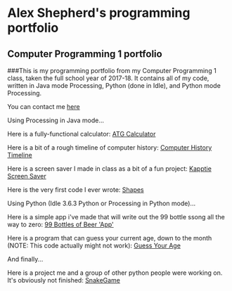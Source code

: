# Alex Shepherd's programming portfolio
## Computer Programming 1 portfolio


###This is my programming portfolio from my Computer Programming 1 class, taken the full school year of 2017-18. It contains all of my code, written in Java mode Processing, Python (done in Idle), and Python mode Processing.


You can contact me [here](alexshep9520@granitesd.org)

Using Processing in Java mode...


Here is a fully-functional calculator: [ATG Calculator](https://github.com/9520205/CP1portfolio2018/blob/master/ATG_Calculator_Dec._2017)


Here is a bit of a rough timeline of computer history: [Computer History Timeline](https://github.com/9520205/CP1portfolio2018/blob/master/Computer_History_Timeline_Oct._2017)


Here is a screen saver I made in class as a bit of a fun project: [Kapptie Screen Saver](https://github.com/9520205/CP1portfolio2018/blob/master/Kapptie_Screen_Saver_Nov._2017)


Here is the very first code I ever wrote: [Shapes](https://github.com/9520205/CP1portfolio2018/blob/master/Shapes_Oct._2017)


Using Python (Idle 3.6.3 Python or Processing in Python mode)...


Here is a simple app i've made that will write out the 99 bottle ssong all the way to zero: 
[99 Bottles of Beer 'App'](https://github.com/9520205/CP1portfolio2018/blob/master/PYTHON%20CODE/99_Bottles_of_Beer_'App'_Jan._2018)


Here is a program that can guess your current age, down to the month (NOTE: This code actually might not work): 
[Guess Your Age](https://github.com/9520205/CP1portfolio2018/blob/master/PYTHON%20CODE/Guess_Your_Age_Feb._2018)


And finally...


Here is a project me and a group of other python people were working on. It's obviously not finished: [SnakeGame](https://github.com/Cosmaniac/PythonGroupGame/tree/master/SnakeGame)





